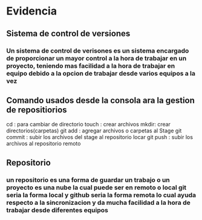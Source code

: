 # Evidencia

## Sistema de control de versiones 
  
### Un sistema de control de verisones es un sistema encargado de proporcionar un mayor control a la hora de trabajar en un proyecto, teniendo mas facilidad a la hora de trabajar en equipo debido a la opcion de trabajar desde varios equipos a la vez 


## Comando usados desde la consola ara la gestion de repositiorios

cd : para cambiar de directorio
touch : crear archivos
mkdir: crear directorios(carpetas)
git add : agregar archivos o carpetas al Stage
git commit : subir los archivos del stage al repositorio locar
git push : subir los archivos al repositorio remoto

## Repositorio

### un repositorio es una forma de guardar un trabajo o un proyecto es una nube la cual puede ser en remoto o local git seria la forma local y github seria la forma remota lo cual ayuda respecto a la sincronizacion y da mucha facilidad a la hora de trabajar desde diferentes equipos 


